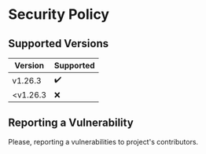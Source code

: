 # Security Policy

## Supported Versions

| Version  | Supported |
| -------- | --------- |
| v1.26.3  | ✔️         |
| <v1.26.3 | ❌        |

## Reporting a Vulnerability

Please, reporting a vulnerabilities to project's contributors.

